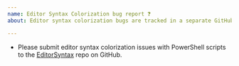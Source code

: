 ```yaml
---
name: Editor Syntax Colorization bug report ❓
about: Editor syntax colorization bugs are tracked in a separate GitHub repo.

---
```


* Please submit editor syntax colorization issues with PowerShell scripts
  to the [EditorSyntax](https://github.com/powershell/editorSyntax/issues) repo on GitHub.
